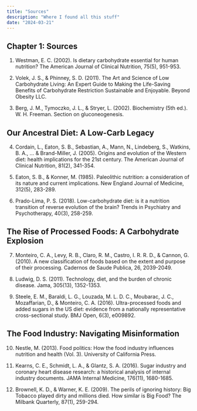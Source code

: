 ```yaml
---
title: "Sources"
description: "Where I found all this stuff"
date: "2024-03-21"
---
```



## Chapter 1: Sources

1. Westman, E. C. (2002). Is dietary carbohydrate essential for human nutrition? The American Journal of Clinical Nutrition, 75(5), 951-953.

2. Volek, J. S., & Phinney, S. D. (2011). The Art and Science of Low Carbohydrate Living: An Expert Guide to Making the Life-Saving Benefits of Carbohydrate Restriction Sustainable and Enjoyable. Beyond Obesity LLC.

3. Berg, J. M., Tymoczko, J. L., & Stryer, L. (2002). Biochemistry (5th ed.). W. H. Freeman. Section on gluconeogenesis.

## Our Ancestral Diet: A Low-Carb Legacy

4. Cordain, L., Eaton, S. B., Sebastian, A., Mann, N., Lindeberg, S., Watkins, B. A., ... & Brand-Miller, J. (2005). Origins and evolution of the Western diet: health implications for the 21st century. The American Journal of Clinical Nutrition, 81(2), 341-354.

5. Eaton, S. B., & Konner, M. (1985). Paleolithic nutrition: a consideration of its nature and current implications. New England Journal of Medicine, 312(5), 283-289.

6. Prado-Lima, P. S. (2018). Low-carbohydrate diet: is it a nutrition transition of reverse evolution of the brain? Trends in Psychiatry and Psychotherapy, 40(3), 258-259.

## The Rise of Processed Foods: A Carbohydrate Explosion

7. Monteiro, C. A., Levy, R. B., Claro, R. M., Castro, I. R. R. D., & Cannon, G. (2010). A new classification of foods based on the extent and purpose of their processing. Cadernos de Saude Publica, 26, 2039-2049.

8. Ludwig, D. S. (2011). Technology, diet, and the burden of chronic disease. Jama, 305(13), 1352-1353.

9. Steele, E. M., Baraldi, L. G., Louzada, M. L. D. C., Moubarac, J. C., Mozaffarian, D., & Monteiro, C. A. (2016). Ultra-processed foods and added sugars in the US diet: evidence from a nationally representative cross-sectional study. BMJ Open, 6(3), e009892.

## The Food Industry: Navigating Misinformation

10. Nestle, M. (2013). Food politics: How the food industry influences nutrition and health (Vol. 3). University of California Press.

11. Kearns, C. E., Schmidt, L. A., & Glantz, S. A. (2016). Sugar industry and coronary heart disease research: a historical analysis of internal industry documents. JAMA Internal Medicine, 176(11), 1680-1685.

12. Brownell, K. D., & Warner, K. E. (2009). The perils of ignoring history: Big Tobacco played dirty and millions died. How similar is Big Food? The Milbank Quarterly, 87(1), 259-294.
